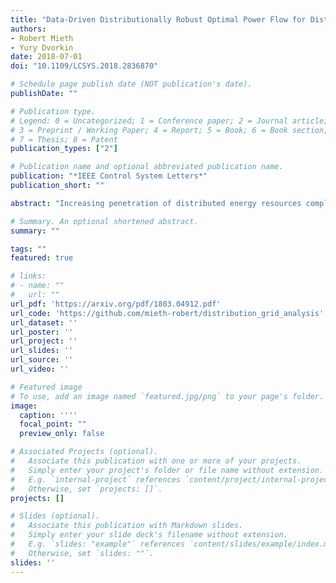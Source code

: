 ```yaml
---
title: "Data-Driven Distributionally Robust Optimal Power Flow for Distribution Systems"
authors:
- Robert Mieth
- Yury Dvorkin
date: 2018-07-01
doi: "10.1109/LCSYS.2018.2836870"

# Schedule page publish date (NOT publication's date).
publishDate: ""

# Publication type.
# Legend: 0 = Uncategorized; 1 = Conference paper; 2 = Journal article;
# 3 = Preprint / Working Paper; 4 = Report; 5 = Book; 6 = Book section;
# 7 = Thesis; 8 = Patent
publication_types: ["2"]

# Publication name and optional abbreviated publication name.
publication: "*IEEE Control System Letters*"
publication_short: ""

abstract: "Increasing penetration of distributed energy resources complicate operations of electric power distribution systems by amplifying volatility of nodal power injections. On the other hand, these resources can provide additional control means to the distribution system operator (DSO). In this work we develop a data-driven distributionally robust decision-making framework in the DSO's perspective to overcome the uncertainty of these injections and its impact on the distribution system operations. We develop an ac optimal power flow formulation for radial distribution systems based on the LinDistFlow ac power flow approximation and exploit distributionally robust optimization to immunize the optimized decisions against uncertainty in the probabilistic models of forecast errors obtained from the available observations. The model is reformulated to be computationally tractable and tested on multiple IEEE distribution test systems."

# Summary. An optional shortened abstract.
summary: ""

tags: ""
featured: true

# links:
# - name: ""
#   url: ""
url_pdf: 'https://arxiv.org/pdf/1803.04912.pdf'
url_code: 'https://github.com/mieth-robert/distribution_grid_analysis'
url_dataset: ''
url_poster: ''
url_project: ''
url_slides: ''
url_source: ''
url_video: ''

# Featured image
# To use, add an image named `featured.jpg/png` to your page's folder. 
image:
  caption: ''''
  focal_point: ""
  preview_only: false

# Associated Projects (optional).
#   Associate this publication with one or more of your projects.
#   Simply enter your project's folder or file name without extension.
#   E.g. `internal-project` references `content/project/internal-project/index.md`.
#   Otherwise, set `projects: []`.
projects: []

# Slides (optional).
#   Associate this publication with Markdown slides.
#   Simply enter your slide deck's filename without extension.
#   E.g. `slides: "example"` references `content/slides/example/index.md`.
#   Otherwise, set `slides: ""`.
slides: ''
---
```

